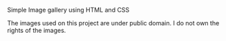 Simple Image gallery using HTML and CSS

The images used on this project are under public domain. I do not own the rights of the images.
